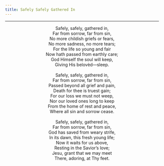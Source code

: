 ```yaml
---
title: Safely Safely Gathered In
---
```


---
<center>
Safely, safely, gathered in,<br/>
Far from sorrow, far from sin,<br/>
No more childish griefs or fears,<br/>
No more sadness, no more tears;<br/>
For the life so young and fair<br/>
Now hath passed from earthly care;<br/>
God Himself the soul will keep,<br/>
Giving His belovèd—sleep.<br/>
<br/>
Safely, safely, gathered in,<br/>
Far from sorrow, far from sin,<br/>
Passed beyond all grief and pain,<br/>
Death for thee is truest gain;<br/>
For our loss we must not weep,<br/>
Nor our loved ones long to keep<br/>
From the home of rest and peace,<br/>
Where all sin and sorrow cease.<br/>
<br/>
Safely, safely, gathered in,<br/>
Far from sorrow, far from sin,<br/>
God has saved from weary strife,<br/>
In its dawn, this fresh young life;<br/>
Now it waits for us above,<br/>
Resting in the Savior’s love;<br/>
Jesu, grant that we may meet<br/>
There, adoring, at Thy feet.
</center>